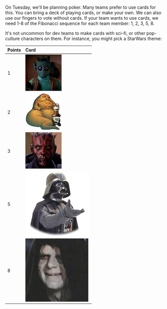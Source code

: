 On Tuesday, we'll be planning poker. Many teams prefer to use cards for this. You can bring a deck of playing cards, or make your own. We can also use our fingers to vote without cards. If your team wants to use cards, we need 1-8 of the Fibonacci sequence for each team member: 1, 2, 3, 5, 8.

It's not uncommon for dev teams to make cards with sci-fi, or other pop-culture characters on them. For instance, you might pick a StarWars theme:

Points | Card
:------|:-----
1 | ![one](images/image-planning-poker-1.jpg)
2 | ![two](images/image-planning-poker-2.jpg)
3 | ![three](images/image-planning-poker-3.jpg)
5 | ![five](images/image-planning-poker-5.jpg)
8 | ![eight](images/image-planning-poker-8.jpg)
